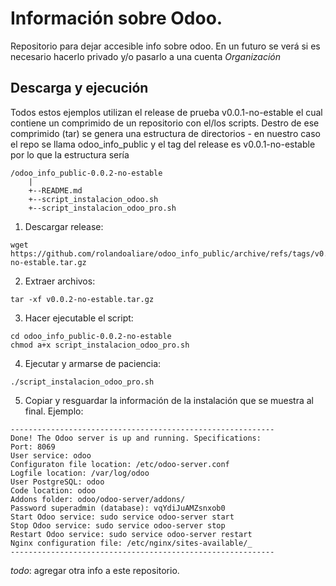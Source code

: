 # Información sobre Odoo.
Repositorio para dejar accesible info sobre odoo. En un futuro se verá si es necesario hacerlo privado y/o pasarlo a una cuenta *Organización*

## Descarga y ejecución

Todos estos ejemplos utilizan el release de prueba v0.0.1-no-estable el cual contiene un comprimido de un repositorio con el/los scripts. Destro de ese comprimido (tar) se genera una estructura de directorios <nombre repo>-<tag-release> en nuestro caso el repo se llama odoo_info_public y el tag del release es v0.0.1-no-estable por lo que la estructura sería

 ```
 /odoo_info_public-0.0.2-no-estable
     |
     +--README.md
     +--script_instalacion_odoo.sh
     +--script_instalacion_odoo_pro.sh
 ``` 
1. Descargar release:
    
```
wget https://github.com/rolandoaliare/odoo_info_public/archive/refs/tags/v0.0.2-no-estable.tar.gz
```
2. Extraer archivos:
```
tar -xf v0.0.2-no-estable.tar.gz 
```

3. Hacer ejecutable el script:
```
cd odoo_info_public-0.0.2-no-estable
chmod a+x script_instalacion_odoo_pro.sh
```

4. Ejecutar y armarse de paciencia:
```
./script_instalacion_odoo_pro.sh
```

5. Copiar y resguardar la información de la instalación que se muestra al final. Ejemplo:
 ```
-----------------------------------------------------------
Done! The Odoo server is up and running. Specifications:
Port: 8069
User service: odoo
Configuraton file location: /etc/odoo-server.conf
Logfile location: /var/log/odoo
User PostgreSQL: odoo
Code location: odoo
Addons folder: odoo/odoo-server/addons/
Password superadmin (database): vqYdiJuAMZsnxob0
Start Odoo service: sudo service odoo-server start
Stop Odoo service: sudo service odoo-server stop
Restart Odoo service: sudo service odoo-server restart
Nginx configuration file: /etc/nginx/sites-available/_
-----------------------------------------------------------
```
 *todo*: agregar otra info a este repositorio.

